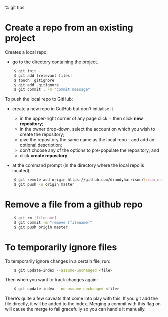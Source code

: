 % git tips

# Create a repo from an existing project

Creates a local repo:

* go to the directory containing the project.

```bash
	$ git init .
	$ git add [relevant files]
	$ touch .gitignore
	$ git add .gitignore
	$ git commit . -m "commit message"
```

To push the local repo to GitHub:

* create a new repo in GutHub but don't initialise it

	* in the upper-right corner of any page click + then click **new repository**;
	* in the owner drop-down, select the account on which you wish to create the repository;
	* give the repository the same name as the local repo - and add an optional description;
	* don't choose any of the options to pre-populate the repository; and
	* click **create repository**.

* at the command prompt (in the directory where the local repo is located):

```bash
	$ git remote add origin https://github.com/drandyharrison/[repo_name].git
	$ git push -u origin master
```

# Remove a file from a github repo

```bash
	$ git rm [filename]
	$ git commit -m "remove [filename]"
	$ git push origin master
```

# To temporarily ignore files

To temporarily ignore changes in a certain file, run:

```bash
	$ git update-index --assume-unchanged <file>
```

Then when you want to track changes again:

```bash
	$ git update-index --no-assume-unchanged <file>
```

There’s quite a few caveats that come into play with this. If you git add the file directly, it will be added to the index. Merging a commit with this flag on will cause the merge to fail gracefully so you can handle it manually.

